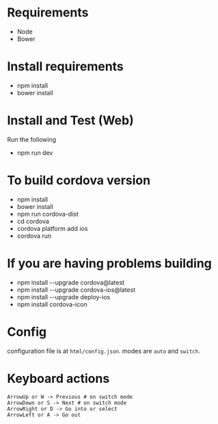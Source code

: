 # Requirements

* Node
* Bower

# Install requirements

* npm install
* bower install

# Install and Test (Web)

Run the following

* npm run dev

# To build cordova version

* npm install 
* bower install
* npm run cordova-dist
* cd cordova
* cordova platform add ios
* cordova run

# If you are having problems building

* npm install --upgrade cordova@latest
* npm install --upgrade cordova-ios@latest
* npm install --upgrade deploy-ios
* npm install cordova-icon 

# Config

configuration file is at `html/config.json`. modes are `auto` and `switch`.

# Keyboard actions

```
ArrowUp or W -> Previous # on switch mode
ArrowDown or S -> Next # on switch mode
ArrowRight or D -> Go into or select
ArrowLeft or A -> Go out
```
